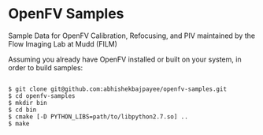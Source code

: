 # OpenFV Samples
Sample Data for OpenFV Calibration, Refocusing, and PIV maintained by the Flow Imaging Lab at Mudd (FILM)

Assuming you already have OpenFV installed or built on your system, in order to build samples:

<pre><code>
$ git clone git@github.com:abhishekbajpayee/openfv-samples.git
$ cd openfv-samples
$ mkdir bin
$ cd bin
$ cmake [-D PYTHON_LIBS=path/to/libpython2.7.so] ..
$ make
</code></pre>
